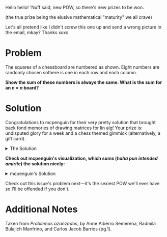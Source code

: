 
Hello hello! 'Nuff said, new POW, so there's new prizes to be won.

(the true prize being the elusive mathematical "maturity" we all crave)

Let's all pretend like I didn't screw this one up and send a wrong picture in the email, mkay? Thanks xoxo

# Problem

The squares of a chessboard are numbered as shown. Eight numbers are
randomly chosen sothere is one in each row and each column.

**Show the sum of these numbers is always the same. What is the sum for an
$n \times n$ board?**

# Solution

Congratulations to mcpenguin for their very pretty solution
that brought back fond memories of drawing matrices for
lin alg! Your prize is: undisputed glory for a week and a chess
themed gimmick (alternatively, a gift card).

<details>
<summary>The Solution</summary>

The sum of any possible arrangement of eight numbers, with one in each row and one in each column, can
be thought of as first a “base” sum of $0 + 8 + 16 + ... + 56$, where each multiple of eight corresponds to each row,
and then adding $1$ for the number that is chosen in the
first column, $2$ for the number that is chosen in the second column, and so forth. 
We end up with a total sum of 
$$8 · (0 + 1 + ... + 7) + (1 + 2 + ... + 8)$$. 
This can be easily generalized by replacing all the $8$'s with $n$. 

Finally, thanks to nine year old Carl Friedrich Gauss, we get the total sum:

$$S = n \cdot \frac{(n-1)n}{2} + \frac{n(n+1)}{2}$$

which simplifies to

$$S = \frac{n^3 + n}{2}$$

</details>

**Check out mcpenguin's visualization, which sums (_haha pun intended amirite_) the solution nicely:**
<details>
<summary>mcpenguin's Solution</summary>

![grid](grid.png)
</details>

Check out this issue's problem next—it's the sexiest POW we'll ever
have so I'll be offended if you don't.

# Additional Notes

Taken from *Problemas azanzados*, by Anne Alberro Semerena, Radmila Bulajich Manfrino,
and Carlos Jacob Barrios (pg.1).
